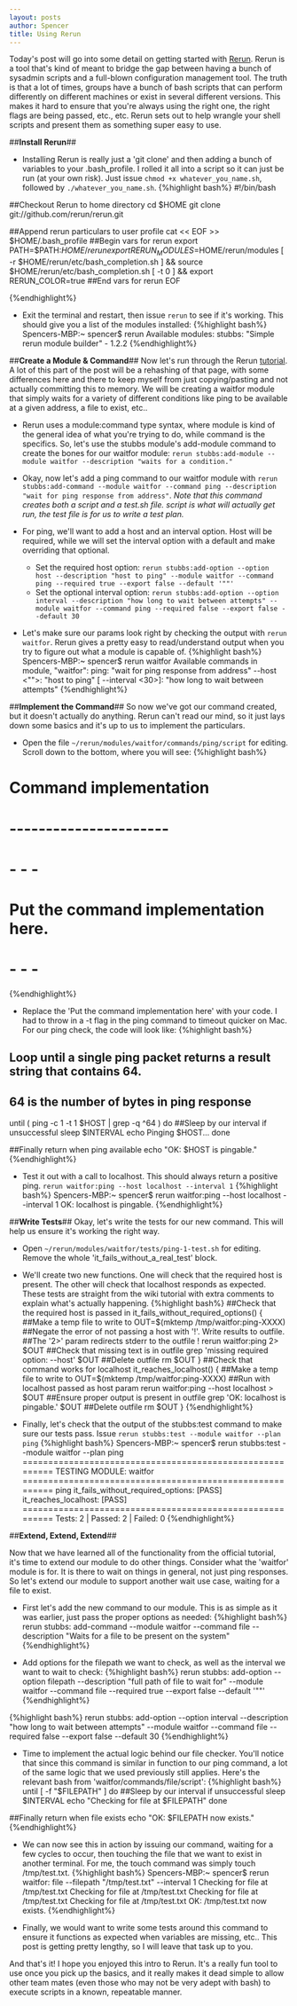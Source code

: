 ```yaml
---
layout: posts
author: Spencer
title: Using Rerun
---
```


Today's post will go into some detail on getting started with
[Rerun](https://rerun.github.io/rerun/).
Rerun is a tool that's kind of meant to bridge the gap between having a
bunch of sysadmin scripts and a full-blown configuration management tool.
The truth is that a lot of times, groups have a bunch of bash scripts
that can perform differently on different machines or exist in several different
versions. This makes it hard to ensure that you're always using the right one,
the right flags are being passed, etc., etc. Rerun sets out to help wrangle your
shell scripts and present them as something super easy to use.

##**Install Rerun**##
* Installing Rerun is really just a 'git clone' and then adding a bunch of
variables to your .bash_profile. I rolled it all into a script so it can just be
run (at your own risk). Just issue ```chmod +x whatever_you_name.sh```,
followed by ```./whatever_you_name.sh```.
{%highlight bash%}
#!/bin/bash

##Checkout Rerun to home directory
cd $HOME
git clone git://github.com/rerun/rerun.git

##Append rerun particulars to user profile
cat << EOF >> $HOME/.bash_profile
##Begin vars for rerun
export PATH=$PATH:$HOME/rerun
export RERUN_MODULES=$HOME/rerun/modules
[ -r $HOME/rerun/etc/bash_completion.sh ] && source $HOME/rerun/etc/bash_completion.sh
[ -t 0 ] && export RERUN_COLOR=true
##End vars for rerun
EOF

{%endhighlight%}

* Exit the terminal and restart, then issue ```rerun``` to see if it's working.
This should give you a list of the modules installed:
{%highlight bash%}
Spencers-MBP:~ spencer$ rerun
Available modules:
  stubbs: "Simple rerun module builder" - 1.2.2
{%endhighlight%}

##**Create a Module & Command**##
Now let's run through the Rerun [tutorial](https://github.com/rerun/rerun/wiki/Tutorial).
A lot of this part of the post will be a rehashing of that page, with some differences
here and there to keep myself from just copying/pasting and not actually committing this
to memory. We will be creating a waitfor module that simply waits for a variety of different
conditions like ping to be available at a given address, a file to exist, etc..

* Rerun uses a module:command type syntax, where module is kind of the general idea
of what you're trying to do, while command is the specifics. So, let's use the stubbs
module's add-module command to create the bones for our waitfor module:
```rerun stubbs:add-module --module waitfor --description "waits for a condition."```

* Okay, now let's add a ping command to our waitfor module with
```rerun stubbs:add-command --module waitfor --command ping --description "wait for ping response from address"```.
*Note that this command creates both a script and a test.sh file. script is what
will actually get run, the test file is for us to write a test plan.*

* For ping, we'll want to add a host and an interval option. Host will
be required, while we will set the interval option with a default and make overriding
that optional.
  * Set the required host option:
```rerun stubbs:add-option --option host --description "host to ping" --module waitfor --command ping --required true --export false --default '""'```
  * Set the optional interval option:
```rerun stubbs:add-option --option interval --description "how long to wait between attempts" --module waitfor --command ping --required false --export false --default 30```

* Let's make sure our params look right by checking the output with ```rerun waitfor```.
Rerun gives a pretty easy to read/understand output when you try to figure out what
a module is capable of.
{%highlight bash%}
Spencers-MBP:~ spencer$ rerun waitfor
Available commands in module, "waitfor":
ping: "wait for ping response from address"
    --host <"">: "host to ping"
   [ --interval <30>]: "how long to wait between attempts"
{%endhighlight%}

##**Implement the Command**##
So now we've got our command created, but it doesn't actually do anything. Rerun
can't read our mind, so it just lays down some basics and it's up to us to implement
the particulars.

* Open the file ```~/rerun/modules/waitfor/commands/ping/script``` for editing.
Scroll down to the bottom, where you will see:
{%highlight bash%}
# Command implementation
# ----------------------

# - - -
# Put the command implementation here.
# - - -
{%endhighlight%}

* Replace the 'Put the command implementation here' with your code. I had to throw
in a -t flag in the ping command to timeout quicker on Mac.
For our ping check, the code will look like:
{%highlight bash%}
## Loop until a single ping packet returns a result string that contains 64.
## 64 is the number of bytes in ping response
until ( ping -c 1 -t 1 $HOST | grep -q ^64 )
do
   ##Sleep by our interval if unsuccessful
   sleep $INTERVAL
   echo Pinging $HOST...
done

##Finally return when ping available
echo "OK: $HOST is pingable."
{%endhighlight%}

* Test it out with a call to localhost. This should always return a positive ping.
```rerun waitfor:ping --host localhost --interval 1```
{%highlight bash%}
Spencers-MBP:~ spencer$ rerun waitfor:ping --host localhost --interval 1
OK: localhost is pingable.
{%endhighlight%}

##**Write Tests**##
Okay, let's write the tests for our new command. This will help us ensure it's working
the right way.

* Open ```~/rerun/modules/waitfor/tests/ping-1-test.sh``` for editing. Remove the whole
'it_fails_without_a_real_test' block.

* We'll create two new functions. One will check that the required host is present.
The other will check that localhost responds as expected. These tests are straight
from the wiki tutorial with extra comments to explain what's actually happening.
{%highlight bash%}
##Check that the required host is passed in
it_fails_without_required_options() {
    ##Make a temp file to write to
    OUT=$(mktemp /tmp/waitfor:ping-XXXX)
    ##Negate the error of not passing a host with '!'. Write results to outfile.
    ##The '2>' param redirects stderr to the outfile
    ! rerun waitfor:ping 2> $OUT
    ##Check that missing text is in outfile
    grep 'missing required option: --host' $OUT
    ##Delete outfile
    rm $OUT
}
##Check that command works for localhost
it_reaches_localhost() {
    ##Make a temp file to write to
    OUT=$(mktemp /tmp/waitfor:ping-XXXX)
    ##Run with localhost passed as host param
    rerun waitfor:ping --host localhost > $OUT
    ##Ensure proper output is present in outfile
    grep 'OK: localhost is pingable.' $OUT
    ##Delete outfile
    rm $OUT
}
{%endhighlight%}

* Finally, let's check that the output of the stubbs:test command to make sure
our tests pass. Issue ```rerun stubbs:test --module waitfor --plan ping```
{%highlight bash%}
Spencers-MBP:~ spencer$ rerun stubbs:test --module waitfor --plan ping
=========================================================
 TESTING MODULE: waitfor
=========================================================
ping
  it_fails_without_required_options:               [PASS]
  it_reaches_localhost:                            [PASS]
=========================================================
Tests:    2 | Passed:   2 | Failed:   0
{%endhighlight%}

##**Extend, Extend, Extend**##

Now that we have learned all of the functionality from the official tutorial, it's time to extend our module to do other things. Consider what the 'waitfor' module is for. It is there to wait on things in general, not just ping responses. So let's extend our module to support another wait use case, waiting for a file to exist.

* First let's add the new command to our module. This is as simple as it was earlier, just pass the proper options as needed:
{%highlight bash%}
rerun stubbs: add-command --module waitfor --command file --description "Waits for a file to be present on the system"
{%endhighlight%}


* Add options for the filepath we want to check, as well as the interval we want to wait to check:
{%highlight bash%}
rerun stubbs: add-option --option filepath --description "full path of file to wait for" --module waitfor --command file --required true --export false --default '""'
{%endhighlight%}

{%highlight bash%}
rerun stubbs: add-option --option interval --description "how long to wait between attempts" --module waitfor --command file --required false --export false --default 30
{%endhighlight%}

* Time to implement the actual logic behind our file checker. You'll notice that since this command is similar in function to our ping command, a lot of the same logic that we used previously still applies. Here's the relevant bash from 'waitfor/commands/file/script':
{%highlight bash%}
until [ -f "$FILEPATH" ]
do
 ##Sleep by our interval if unsuccessful
 sleep $INTERVAL
 echo "Checking for file at $FILEPATH"
done

##Finally return when file exists
echo "OK: $FILEPATH now exists." 
{%endhighlight%}

* We can now see this in action by issuing our command, waiting for a few cycles to occur, then touching the file that we want to exist in another terminal. For me, the touch command was simply  touch /tmp/test.txt.
{%highlight bash%}
Spencers-MBP:~ spencer$ rerun waitfor: file --filepath "/tmp/test.txt" --interval 1
Checking for file at /tmp/test.txt
Checking for file at /tmp/test.txt
Checking for file at /tmp/test.txt
Checking for file at /tmp/test.txt
OK: /tmp/test.txt now exists.
{%endhighlight%}

* Finally, we would want to write some tests around this command to ensure it functions as expected when variables are missing, etc.. This post is getting pretty lengthy, so I will leave that task up to you.

And that's it! I hope you enjoyed this intro to Rerun. It's a really fun tool to use once you pick up the basics, and it really makes it dead simple to allow other team mates (even those who may not be very adept with bash) to execute scripts in a known, repeatable manner.
